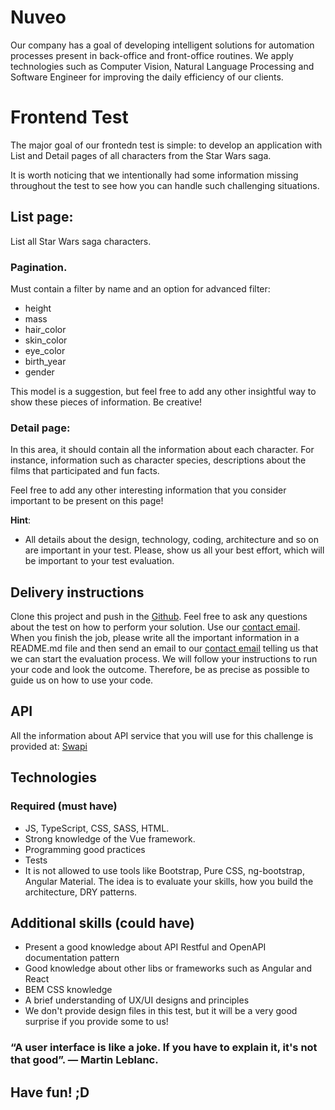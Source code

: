 # Nuveo
Our company has a goal of developing intelligent solutions for automation processes present in back-office and front-office routines. We apply technologies such as Computer Vision, Natural Language Processing and Software Engineer for improving the daily efficiency of our clients.

# Frontend Test

The major goal of our frontedn test is simple: to develop an application with List and Detail pages of all characters from the Star Wars saga.

It is worth noticing that we intentionally had some information missing throughout the test to see how you can handle such challenging situations.

## List page:

List all Star Wars saga characters.

### Pagination.

Must contain a filter by name and an option for advanced filter:
* height
* mass
* hair_color
* skin_color
* eye_color
* birth_year
* gender

This model is a suggestion, but feel free to add any other insightful way to show these pieces of information. Be creative!

### Detail page:
In this area, it should contain all the information about each character. For instance, information such as character species, descriptions about the films that participated and fun facts. 

Feel free to add any other interesting information that you consider important to be present on this page!

**Hint**:

* All details about the design, technology, coding, architecture and so on are important in your test. Please, show us all your best effort, which will be important to your test evaluation.

## Delivery instructions

Clone this project and push in the [Github](https://github.com/).
Feel free to ask any questions about the test on how to perform your solution. Use our [contact email](mailto:talentos@nuveo.ai).
When you finish the job, please write all the important information in a README.md file and then send an email to our [contact email](mailto:talentos@nuveo.ai) telling us that we can start the evaluation process.
We will follow your instructions to run your code and look the outcome. Therefore, be as precise as possible to guide us on how to use your code.

## API

All the information about API service that you will use for this challenge is provided at: [Swapi](https://swapi.co/documentation#people)

## Technologies
### Required (must have)
* JS, TypeScript, CSS, SASS, HTML.
* Strong knowledge of the Vue framework.
* Programming good practices
* Tests
* It is not allowed to use tools like Bootstrap, Pure CSS, ng-bootstrap, Angular Material. The idea is to evaluate your skills, how you build the architecture, DRY patterns.

## Additional skills (could have)
* Present a good knowledge about API Restful and OpenAPI documentation pattern
* Good knowledge about other libs or frameworks such as Angular and React
* BEM CSS knowledge
* A brief understanding of UX/UI designs and principles
* We don't provide design files in this test, but it will be a very good surprise if you provide some to us!

### “A user interface is like a joke. If you have to explain it, it's not that good”. — Martin Leblanc.
## Have fun! ;D
